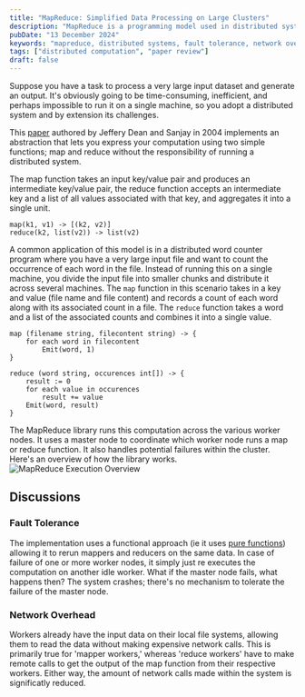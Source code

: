```yaml
---
title: "MapReduce: Simplified Data Processing on Large Clusters"
description: "MapReduce is a programming model used in distributed systems to process large datasets efficiently by dividing tasks into simple map and reduce functions, with fault tolerance and minimized network overhead"
pubDate: "13 December 2024"
keywords: "mapreduce, distributed systems, fault tolerance, network overhead, parallel computation, distributed word count, key-value pairs, master node, map function, reduce function"
tags: ["distributed computation", "paper review"]
draft: false
---
```

Suppose you have a task to process a very large input dataset and generate an output. It's obviously going to be time-consuming, inefficient, and perhaps impossible to run it on a single machine, so you adopt a distributed system and by extension its challenges.

This [paper](https://static.googleusercontent.com/media/research.google.com/en//archive/mapreduce-osdi04.pdf) authored by Jeffery Dean and Sanjay in 2004 implements an abstraction that lets you express your computation using two simple functions; map and reduce without the responsibility of running a distributed system.

The map function takes an input key/value pair and produces an intermediate key/value pair, the reduce function accepts an intermediate key and a list of all values associated with that key, and aggregates it into a single unit.

```
map(k1, v1) -> [(k2, v2)]
reduce(k2, list(v2)) -> list(v2)
```

A common application of this model is in a distributed word counter program where you have a very large input file and want to count the occurrence of each word in the file. Instead of running this on a single machine, you divide the input file into smaller chunks and distribute it across several machines.
The `map` function in this scenario takes in a key and value (file name and file content) and records a count of each word along with its associated count in a file. The `reduce` function takes a word and a list of the associated counts and combines it into a single value.

```
map (filename string, filecontent string) -> {
    for each word in filecontent
        Emit(word, 1)
}

reduce (word string, occurences int[]) -> {
    result := 0
    for each value in occurences
        result += value
    Emit(word, result)
}
```

The MapReduce library runs this computation across the various worker nodes. It uses a master node to coordinate which worker node runs a map or reduce function. It also handles potential failures within the cluster. Here's an overview of how the library works.
![MapReduce Execution Overview](/images/map-reduce-execution.png)

## Discussions

### Fault Tolerance

The implementation uses a functional approach (ie it uses [pure functions](https://stackoverflow.com/questions/55815641/what-exactly-is-a-pure-function-when-we-are-talking-about-a-function-within-a-fu)) allowing it to rerun mappers and reducers on the same data. In case of failure of one or more worker nodes, it simply just re executes the computation on another idle worker. What if the master node fails, what happens then? The system crashes; there's no mechanism to tolerate the failure of the master node.

### Network Overhead

Workers already have the input data on their local file systems, allowing them to read the data without making expensive network calls. This is primarily true for 'mapper workers,' whereas 'reduce workers' have to make remote calls to get the output of the map function from their respective workers. Either way, the amount of network calls made within the system is significatly reduced.
